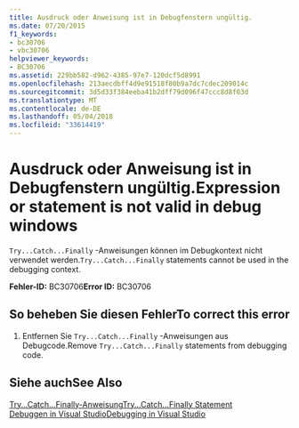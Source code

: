 ```yaml
---
title: Ausdruck oder Anweisung ist in Debugfenstern ungültig.
ms.date: 07/20/2015
f1_keywords:
- bc30706
- vbc30706
helpviewer_keywords:
- BC30706
ms.assetid: 229bb582-d962-4385-97e7-120dcf5d8991
ms.openlocfilehash: 213aecdbff4d9e91518f80b9a7dc7cdec209014c
ms.sourcegitcommit: 3d5d33f384eeba41b2dff79d096f47ccc8d8f03d
ms.translationtype: MT
ms.contentlocale: de-DE
ms.lasthandoff: 05/04/2018
ms.locfileid: "33614419"
---
```

# <a name="expression-or-statement-is-not-valid-in-debug-windows"></a><span data-ttu-id="2eb5f-102">Ausdruck oder Anweisung ist in Debugfenstern ungültig.</span><span class="sxs-lookup"><span data-stu-id="2eb5f-102">Expression or statement is not valid in debug windows</span></span>
<span data-ttu-id="2eb5f-103">`Try...Catch...Finally` -Anweisungen können im Debugkontext nicht verwendet werden.</span><span class="sxs-lookup"><span data-stu-id="2eb5f-103">`Try...Catch...Finally` statements cannot be used in the debugging context.</span></span>  
  
 <span data-ttu-id="2eb5f-104">**Fehler-ID:** BC30706</span><span class="sxs-lookup"><span data-stu-id="2eb5f-104">**Error ID:** BC30706</span></span>  
  
## <a name="to-correct-this-error"></a><span data-ttu-id="2eb5f-105">So beheben Sie diesen Fehler</span><span class="sxs-lookup"><span data-stu-id="2eb5f-105">To correct this error</span></span>  
  
1.  <span data-ttu-id="2eb5f-106">Entfernen Sie `Try...Catch...Finally` -Anweisungen aus Debugcode.</span><span class="sxs-lookup"><span data-stu-id="2eb5f-106">Remove `Try...Catch...Finally` statements from debugging code.</span></span>  
  
## <a name="see-also"></a><span data-ttu-id="2eb5f-107">Siehe auch</span><span class="sxs-lookup"><span data-stu-id="2eb5f-107">See Also</span></span>  
 [<span data-ttu-id="2eb5f-108">Try...Catch...Finally-Anweisung</span><span class="sxs-lookup"><span data-stu-id="2eb5f-108">Try...Catch...Finally Statement</span></span>](../../visual-basic/language-reference/statements/try-catch-finally-statement.md)  
 [<span data-ttu-id="2eb5f-109">Debuggen in Visual Studio</span><span class="sxs-lookup"><span data-stu-id="2eb5f-109">Debugging in Visual Studio</span></span>](/visualstudio/debugger/debugging-in-visual-studio)
